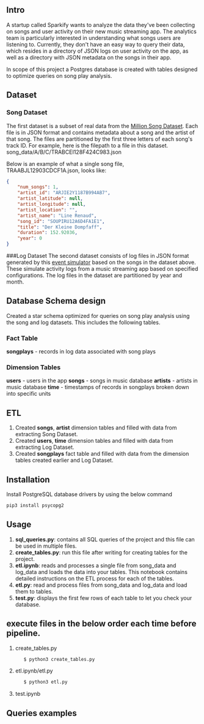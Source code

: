## Intro
A startup called Sparkify wants to analyze the data they've been collecting on songs and user activity on their new music streaming app. The analytics team is particularly interested in understanding what songs users are listening to. Currently, they don't have an easy way to query their data, which resides in a directory of JSON logs on user activity on the app, as well as a directory with JSON metadata on the songs in their app.

In scope of this project a Postgres database is created with tables designed to optimize queries on song play analysis. 

## Dataset
### Song Dataset
The first dataset is a subset of real data from the [Million Song Dataset](http://millionsongdataset.com/). Each file is in JSON format and contains metadata about a song and the artist of that song. The files are partitioned by the first three letters of each song's track ID. For example, here is the filepath to a file in this dataset.
song_data/A/B/C/TRABCEI128F424C983.json

Below is an example of what a single song file, TRAABJL12903CDCF1A.json, looks like:
```json
{
    "num_songs": 1, 
    "artist_id": "ARJIE2Y1187B994AB7", 
    "artist_latitude": null, 
    "artist_longitude": null, 
    "artist_location": "", 
    "artist_name": "Line Renaud", 
    "song_id": "SOUPIRU12A6D4FA1E1", 
    "title": "Der Kleine Dompfaff", 
    "duration": 152.92036, 
    "year": 0
}
```
###Log Dataset
The second dataset consists of log files in JSON format generated by this [event simulator](https://github.com/Interana/eventsim) based on the songs in the dataset above. These simulate activity logs from a music streaming app based on specified configurations.
The log files in the dataset are partitioned by year and month.

## Database Schema design
Created a star schema optimized for queries on song play analysis using the song and log datasets. This includes the following tables.

### Fact Table
**songplays** - records in log data associated with song plays


### Dimension Tables

**users** - users in the app
**songs** - songs in music database
**artists** - artists in music database
**time** - timestamps of records in songplays broken down into specific units

## ETL 
1. Created **songs**, **artist** dimension tables and filled with data from extracting Song Dataset.
2. Created **users**, **time** dimension tables and filled with data from extracting Log Dataset.
3. Created **songplays** fact table and filled with data from the dimension tables created earlier and Log Dataset. 

## Installation

Install PostgreSQL database drivers by using the below command
```bash
pip3 install psycopg2
```
## Usage
1. **sql_queries.py**: contains all SQL queries of the project and this file can be used in multiple files.
2. **create_tables.py**: run this file after writing for creating tables for the project.
3. **etl.ipynb**: reads and processes a single file from song_data and log_data and loads the data into your tables. This notebook contains detailed instructions on the ETL process for each of the tables.
4. **etl.py**:   read  and process files from song_data and log_data and load them to tables. 
5. **test.py**: displays the first few rows of each table to let you check your database.

## execute files in the below order each time before pipeline.

   1. create_tables.py
      ```python
         $ python3 create_tables.py
   2. etl.ipynb/etl.py
      ```python
         $ python3 etl.py
   3. test.ipynb

## Queries examples 



